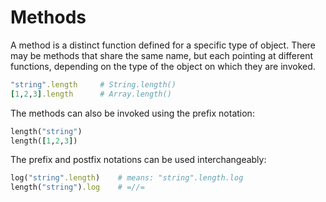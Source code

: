 # Methods

A method is a distinct function defined for a specific type of object. There may be methods that share the same name, but each pointing at different functions, depending on the type of the object on which they are invoked.

```ruby
"string".length     # String.length()
[1,2,3].length      # Array.length()
```

The methods can also be invoked using the prefix notation:

```ruby
length("string")
length([1,2,3])
```

The prefix and postfix notations can be used interchangeably:

```ruby
log("string".length)    # means: "string".length.log
length("string").log    # =//=
```
